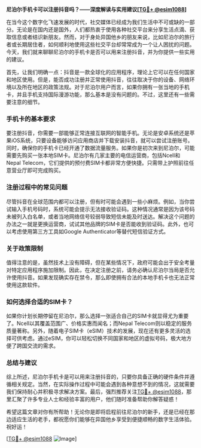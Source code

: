 **尼泊尔手机卡可以注册抖音吗？——深度解读与实用建议[[TG💪+ @esim1088](https://t.me/s/esim1088)]**

在当今这个数字化飞速发展的时代，社交媒体已经成为我们生活中不可或缺的一部分。无论是在国内还是国外，人们都热衷于使用各种社交平台来分享生活点滴、获取信息或者结识新朋友。然而，对于身处异国他乡的朋友来说，比如尼泊尔的旅行者或长期居住者，如何顺利地使用这些社交平台却常常成为一个让人困扰的问题。今天，我们就来聊聊尼泊尔的手机卡是否可以用来注册抖音，并为你提供一些实用的建议。

首先，让我们明确一点：抖音是一款全球化的应用程序，理论上它可以在任何国家和地区使用。但是，能否成功注册并正常使用抖音，往往取决于你的设备、网络环境以及所在地区的政策法规。对于尼泊尔用户而言，如果你拥有一张当地的手机卡，并且手机支持国际漫游功能，那么基本是没有问题的。不过，这里还有一些需要注意的细节。

### **手机卡的基本要求**
要注册抖音，你需要一部能够正常连接互联网的智能手机。无论是安卓系统还是苹果iOS系统，只要设备能够访问应用商店并下载安装抖音，就可以尝试注册账号。同时，确保你的手机卡已经开通了数据流量服务。如果你是初次来到尼泊尔，可能需要先购买一张本地SIM卡。尼泊尔有几家主要的电信运营商，包括Ncell和 Nepal Telecom，它们提供的预付费SIM卡都非常方便快捷。只需带上护照前往任意营业厅即可完成购买。

### **注册过程中的常见问题**
尽管抖音在全球范围内都可以注册，但有时可能会遇到一些小麻烦。例如，当你尝试输入手机号码时，系统可能会提示无法接收验证码。这种情况通常是因为该号码未被列入白名单，或者当地网络信号较弱导致短信未能及时送达。解决这个问题的办法之一就是更换运营商，试试其他品牌的SIM卡是否能收到验证码。此外，也可以考虑使用第三方工具如Google Authenticator等替代短信验证方式。

### **关于政策限制**
值得注意的是，虽然技术上没有障碍，但在某些情况下，政府可能会出于安全考量对特定应用程序施加限制。因此，在决定注册之前，请务必确认尼泊尔当局是否允许使用抖音。如果发现确实存在禁令，那么即使拥有合法的本地手机卡也无法正常使用这款软件。

### **如何选择合适的SIM卡？**
如果你计划长期停留在尼泊尔，那么选择一张适合自己的SIM卡就显得尤为重要了。Ncell以其覆盖范围广、价格实惠而闻名；而Nepal Telecom则以稳定的服务质量著称。另外，随着电子SIM卡（eSIM）技术的发展，现在还有更多灵活的选择可供考虑。通过eSIM，你可以轻松切换不同国家和地区的虚拟号码，极大地方便了跨国交流的需求。

### **总结与建议**
综上所述，尼泊尔手机卡是可以用来注册抖音的，只要你具备正确的硬件条件并遵循相关规定。当然，在实际操作过程中可能会遇到各种意想不到的情况，这就需要我们保持耐心并积极寻求解决方案。最后，强烈推荐关注[TG💪+ @esim1088](https://t.me/s/esim1088)，那里汇聚了许多专业人士和经验丰富的用户，他们随时准备帮助你解答疑惑！

希望这篇文章对你有所帮助！无论你是即将启程前往尼泊尔的新手，还是已经在那边适应生活的老手，都祝愿你们能够在异国他乡享受到便捷顺畅的数字生活体验。祝好运！

[[TG💪+ @esim1088](https://t.me/s/esim1088) ![Image](https://i.postimg.cc/4NQfJmqS/Snipaste-2025-05-13-00-14-12.png)]